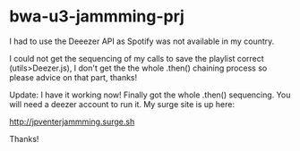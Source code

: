 # bwa-u3-jammming-prj

I had to use the Deeezer API as Spotify was not available in my country.

I could not get the sequencing of my calls to save the playlist correct (utils>Deezer.js), I don't get the the whole .then() chaining process so please advice on that part, thanks!

Update: I have it working now! Finally got the whole .then() sequencing. You will need a deezer account to run it. My surge site is up here:

http://jpventerjammming.surge.sh

Thanks!
